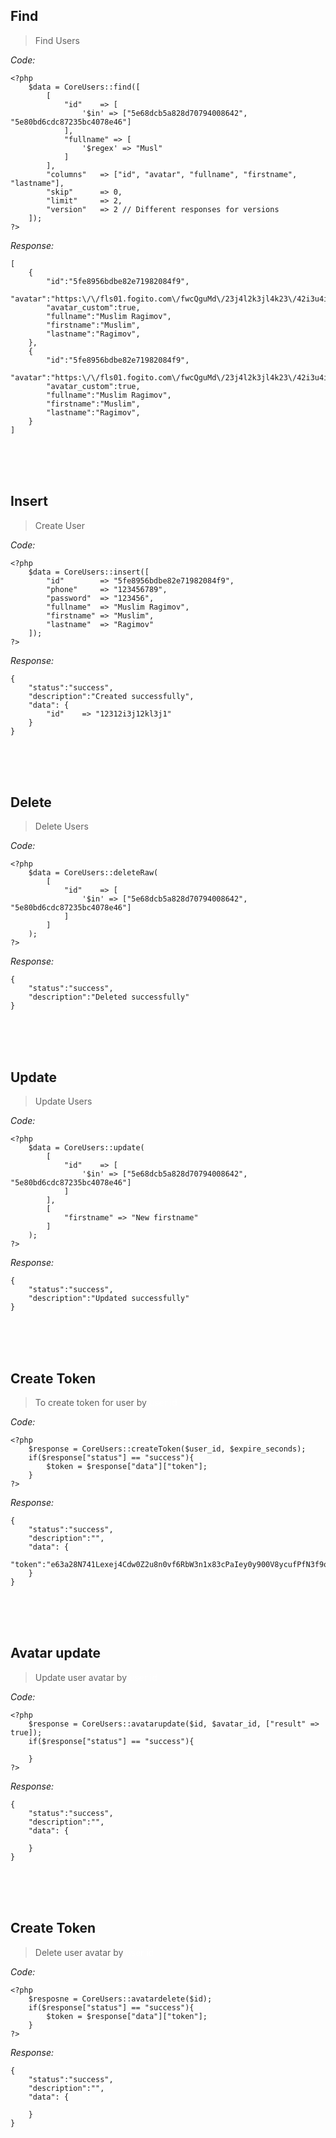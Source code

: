 
## Find
> Find Users

*Code:*

    <?php
        $data = CoreUsers::find([
            [
                "id"    => [
                    '$in' => ["5e68dcb5a828d70794008642", "5e80bd6cdc87235bc4078e46"]
                ],
                "fullname" => [
                    '$regex' => "Musl"
                ]
            ],
            "columns"   => ["id", "avatar", "fullname", "firstname", "lastname"],
            "skip"      => 0,
            "limit"     => 2,
            "version"   => 2 // Different responses for versions 
        ]);
    ?>

*Response:*

    [
        {
            "id":"5fe8956bdbe82e71982084f9",
            "avatar":"https:\/\/fls01.fogito.com\/fwcQguMd\/23j4l2k3jl4k23\/42i3u4i23u4io232i3u\/50.jpg",
            "avatar_custom":true,
            "fullname":"Muslim Ragimov",
            "firstname":"Muslim",
            "lastname":"Ragimov",
        },
        {
            "id":"5fe8956bdbe82e71982084f9",
            "avatar":"https:\/\/fls01.fogito.com\/fwcQguMd\/23j4l2k3jl4k23\/42i3u4i23u4io232i3u\/50.jpg",
            "avatar_custom":true,
            "fullname":"Muslim Ragimov",
            "firstname":"Muslim",
            "lastname":"Ragimov",
        }
    ]





<br/>
<br/>
<br/>




## Insert
> Create User

*Code:*

    <?php
        $data = CoreUsers::insert([
            "id"        => "5fe8956bdbe82e71982084f9",
            "phone"     => "123456789",
            "password"  => "123456",
            "fullname"  => "Muslim Ragimov",
            "firstname" => "Muslim",
            "lastname"  => "Ragimov"
        ]);
    ?>

*Response:*

    {
        "status":"success", 
        "description":"Created successfully",
        "data": {
            "id"    => "12312i3j12kl3j1"
        }
    }





<br/>
<br/>
<br/>




## Delete
> Delete Users

*Code:*

    <?php
        $data = CoreUsers::deleteRaw(
            [
                "id"    => [
                    '$in' => ["5e68dcb5a828d70794008642", "5e80bd6cdc87235bc4078e46"]
                ]
            ]
        );
    ?>

*Response:*

    {
        "status":"success", 
        "description":"Deleted successfully"
    }






<br/>
<br/>
<br/>







## Update
> Update Users

*Code:*

    <?php
        $data = CoreUsers::update(
            [
                "id"    => [
                    '$in' => ["5e68dcb5a828d70794008642", "5e80bd6cdc87235bc4078e46"]
                ]
            ],
            [
                "firstname" => "New firstname"
            ]
        );
    ?>

*Response:*

    {
        "status":"success", 
        "description":"Updated successfully"
    }





<br/>
<br/>
<br/>







## Create Token
> To create token for user by <font color="#fff">user id</font>

*Code:*

    <?php
        $response = CoreUsers::createToken($user_id, $expire_seconds);
        if($response["status"] == "success"){ 
            $token = $response["data"]["token"];
        }
    ?>

*Response:*

    {
        "status":"success", 
        "description":"", 
        "data": {
            "token":"e63a28N741Lexej4Cdw0Z2u8n0vf6RbW3n1x83cPaIey0y900V8ycufPfN3f9o051y812_87d0c3fb10ba7278cee9100f19648b6800b73f6d"
        }
    }

<br/>
<br/>
<br/>







## Avatar update
> Update user avatar by <font color="#fff">user id</font>

*Code:*

    <?php
        $response = CoreUsers::avatarupdate($id, $avatar_id, ["result" => true]);
        if($response["status"] == "success"){ 
            
        }
    ?>

*Response:*

    {
        "status":"success", 
        "description":"", 
        "data": {
            
        }
    }

<br/>
<br/>
<br/>







## Create Token
> Delete user avatar by <font color="#fff">user id</font>

*Code:*

    <?php
        $resposne = CoreUsers::avatardelete($id);
        if($response["status"] == "success"){ 
            $token = $response["data"]["token"];
        }
    ?>

*Response:*

    {
        "status":"success", 
        "description":"", 
        "data": {

        }
    }
